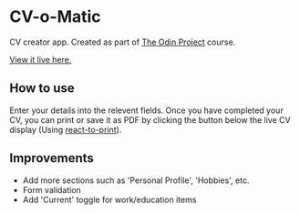 # CV-o-Matic

CV creator app. Created as part of [The Odin Project](https://www.theodinproject.com/) course.

[View it live here.](https://sullivown.github.io/cv-project/)

## How to use

Enter your details into the relevent fields.
Once you have completed your CV, you can print or save it as PDF by clicking the button below the live CV display (Using [react-to-print](https://www.npmjs.com/package/react-to-print)).

## Improvements

-   Add more sections such as 'Personal Profile', 'Hobbies', etc.
-   Form validation
-   Add 'Current' toggle for work/education items
